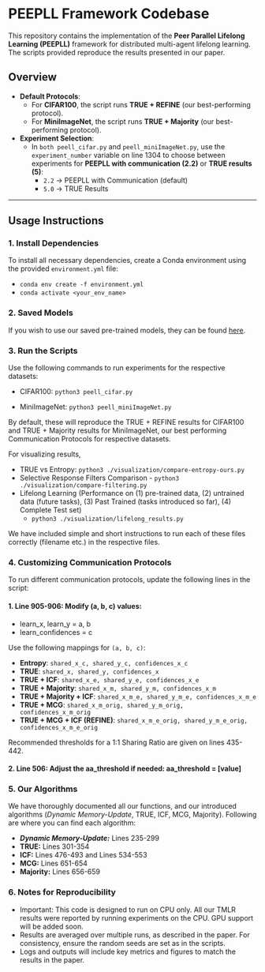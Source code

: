 # PEEPLL Framework Codebase

This repository contains the implementation of the **Peer Parallel Lifelong Learning (PEEPLL)** framework for distributed multi-agent lifelong learning. The scripts provided reproduce the results presented in our paper.

## **Overview**
- **Default Protocols**:  
  - For **CIFAR100**, the script runs **TRUE + REFINE** (our best-performing protocol).  
  - For **MiniImageNet**, the script runs **TRUE + Majority** (our best-performing protocol).
- **Experiment Selection**:
  - In `both peell_cifar.py` and `peell_miniImageNet.py`, use the `experiment_number` variable on line 1304 to choose between experiments for **PEEPLL with communication (2.2)** or **TRUE results (5)**:
    - `2.2` → PEEPLL with Communication (default)
    - `5.0` → TRUE Results

---

## **Usage Instructions**

### **1. Install Dependencies**
To install all necessary dependencies, create a Conda environment using the provided `environment.yml` file:
- `conda env create -f environment.yml`
- `conda activate <your_env_name>`

### **2. Saved Models**
If you wish to use our saved pre-trained models, they can be found [here](https://drive.google.com/drive/folders/1kA5V5Rp-ZN5QgPtfKJ8SusCl8DEKm42L?usp=sharing).

### **3. Run the Scripts**
Use the following commands to run experiments for the respective datasets:

- CIFAR100: `python3 peell_cifar.py`

- MiniImageNet: `python3 peell_miniImageNet.py`

By default, these will reproduce the TRUE + REFINE results for CIFAR100 and TRUE + Majority results for MiniImageNet, our best performing Communication Protocols for respective datasets.

For visualizing results, 
- TRUE vs Entropy: `python3 ./visualization/compare-entropy-ours.py`
- Selective Response Filters Comparison - `python3 ./visualization/compare-filtering.py`
- Lifelong Learning (Performance on (1) pre-trained data, (2) untrained data (future tasks), (3) Past Trained (tasks introduced so far), (4) Complete Test set)
  - `python3 ./visualization/lifelong_results.py`
 
We have included simple and short instructions to run each of these files correctly (filename etc.) in the respective files.


### **4. Customizing Communication Protocols**
To run different communication protocols, update the following lines in the script:

#### 1. Line 905-906: Modify (a, b, c) values:
- learn_x, learn_y = a, b
- learn_confidences = c

Use the following mappings for `(a, b, c)`:

- **Entropy**: `shared_x_c, shared_y_c, confidences_x_c`
- **TRUE**: `shared_x, shared_y, confidences_x`
- **TRUE + ICF**: `shared_x_e, shared_y_e, confidences_x_e`
- **TRUE + Majority**: `shared_x_m, shared_y_m, confidences_x_m`
- **TRUE + Majority + ICF**: `shared_x_m_e, shared_y_m_e, confidences_x_m_e`
- **TRUE + MCG**: `shared_x_m_orig, shared_y_m_orig, confidences_x_m_orig`
- **TRUE + MCG + ICF (REFINE)**: `shared_x_m_e_orig, shared_y_m_e_orig, confidences_x_m_e_orig`

Recommended thresholds for a 1:1 Sharing Ratio are given on lines 435-442.


#### 2. Line 506: Adjust the aa_threshold if needed: aa_threshold = [value]

### **5. Our Algorithms**
We have thoroughly documented all our functions, and our introduced algorithms (*Dynamic Memory-Update*, TRUE, ICF, MCG, Majority). Following are where you can find each algorithm:
- ***Dynamic Memory-Update:*** Lines 235-299
- **TRUE:** Lines 301-354
- **ICF:** Lines 476-493 and Lines 534-553
- **MCG:** Lines 651-654
- **Majority:** Lines 656-659

### **6. Notes for Reproducibility**
- Important: This code is designed to run on CPU only. All our TMLR results were reported by running experiments on the CPU. GPU support will be added soon.
- Results are averaged over multiple runs, as described in the paper. For consistency, ensure the random seeds are set as in the scripts.
- Logs and outputs will include key metrics and figures to match the results in the paper.




